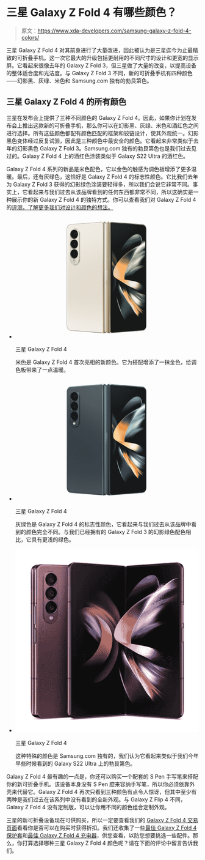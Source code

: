 # 三星 Galaxy Z Fold 4 有哪些颜色？

> 原文：<https://www.xda-developers.com/samsung-galaxy-z-fold-4-colors/>

三星 Galaxy Z Fold 4 对其前身进行了大量改进，因此被认为是三星迄今为止最精致的可折叠手机。这一次它最大的升级包括更耐用的不同尺寸的设计和更宽的显示屏。它看起来很像去年的 Galaxy Z Fold 3，但三星做了大量的改变，以提高设备的整体适合度和光洁度。与 Galaxy Z Fold 3 不同，新的可折叠手机有四种颜色——幻影黑、灰绿、米色和 Samsung.com 独有的勃艮第色。

## 三星 Galaxy Z Fold 4 的所有颜色

三星在发布会上提供了三种不同颜色的 Galaxy Z Fold 4。因此，如果你计划在发布会上推出这款新的可折叠手机，那么你可以在幻影黑、灰绿、米色和酒红色之间进行选择。所有这些颜色都配有颜色匹配的框架和铰链设计，使其外观统一。幻影黑色变体经过反复试验，因此是三种颜色中最安全的颜色。它看起来非常类似于去年的幻影黑色 Galaxy Z Fold 3。Samsung.com 独有的勃艮第色也是我们过去见过的。Galaxy Z Fold 4 上的酒红色涂装类似于 Galaxy S22 Ultra 的酒红色。

Galaxy Z Fold 4 系列的新品是米色配色，它以金色的触感为调色板增添了更多温暖。最后，还有灰绿色，这恰好是 Galaxy Z Fold 4 的标志性颜色。它比我们去年为 Galaxy Z Fold 3 获得的幻影绿色涂装要轻得多，所以我们会说它非常不同。事实上，它看起来与我们过去从该品牌看到的任何东西都非常不同，所以这确实是一种展示你的新 Galaxy Z Fold 4 的独特方式。你可以查看我们对 Galaxy Z Fold 4 的[评测，了解更多我们对设计和颜色的想法。](https://www.xda-developers.com/samsung-galaxy-z-fold-4-hands-on/)

*   <picture>![The Galaxy Z Fold 4 is available to buy from Samsung. Through its website, you get access to a fourth, exclusive color and an optional discount through an eligible trade-in.](img/7aac5f1bea6abcb9d3e6054d147a2ca9.png)</picture>

    三星 Galaxy Z Fold 4

    米色是 Galaxy Z Fold 4 首次亮相的新颜色。它为搭配增添了一抹金色，给调色板带来了一点温暖。

*   <picture>![Graygreen is the signature color for the Galaxy Z Fold 4 that looks like nothing we've seen from the brand in the past. It has a lighter shade of green compared to the Phantom Green colorway we already have with the Galaxy Z Fold 3.](img/07e89b63694691a30ab9ed479b164ba9.png)</picture>

    三星 Galaxy Z Fold 4

    灰绿色是 Galaxy Z Fold 4 的标志性颜色，它看起来与我们过去从该品牌中看到的颜色完全不同。与我们已经拥有的 Galaxy Z Fold 3 的幻影绿色配色相比，它具有更浅的绿色。

*   <picture>![The Galaxy Z Fold 4 has fewer compromises, is more durable and overall a much better smartphone than its predecessors.](img/376ad5acd59cec0c830475d60d556f9c.png)</picture>

    三星 Galaxy Z Fold 4

    这种特殊的颜色是 Samsung.com 独有的，我们认为它看起来类似于我们今年早些时候看到的 Galaxy S22 Ultra 上的勃艮第色。

Galaxy Z Fold 4 最有趣的一点是，你还可以购买一个配套的 S Pen 手写笔来搭配你的新可折叠手机。该设备本身没有 S Pen 腔来容纳手写笔，所以你必须依靠外壳来代替它。Galaxy Z Fold 4 再次只看到三种颜色有点令人惊讶，但其中至少有两种是我们过去在该系列中没有看到的全新外观。与 Galaxy Z Flip 4 不同，Galaxy Z Fold 4 没有定制版，可以让你用不同的颜色组合定制外观。

三星的新可折叠设备现在可供购买，所以一定要查看我们的 [Galaxy Z Fold 4 交易页面](https://www.xda-developers.com/best-samsung-galaxy-z-fold-4-deals/)看看你是否可以在购买时获得折扣。我们还收集了一些[最佳 Galaxy Z Fold 4 保护套](https://www.xda-developers.com/best-samsung-galaxy-z-fold-4-cases/)和[最佳 Galaxy Z Fold 4 充电器](https://www.xda-developers.com/best-samsung-galaxy-z-fold-4-chargers/)，供您查看，以防您想要挑选一些配件。那么，你打算选择哪种三星 Galaxy Z Fold 4 颜色呢？请在下面的评论中留言告诉我们。
